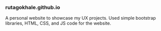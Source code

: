 ### rutagokhale.github.io

A personal website to showcase my UX projects.
Used simple bootstrap libraries, HTML, CSS, and JS code for the website.
